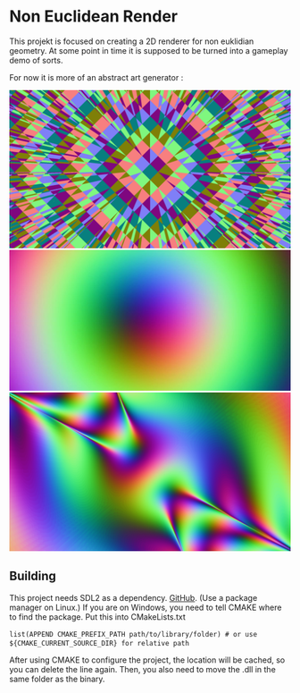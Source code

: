 # Non Euclidean Render

This projekt is focused on creating a 2D renderer for non euklidian geometry. At some point in time it is supposed to be turned into a gameplay demo of sorts.

For now it is more of an abstract art generator :

![not available](https://github.com/burg113/non-euclidean-render/blob/master/results/cube.png)
![not available](https://github.com/burg113/non-euclidean-render/blob/master/results/sphere.jpg)
![not available](https://github.com/burg113/non-euclidean-render/blob/master/results/donut_high_res.png)


## Building
This project needs SDL2 as a dependency. [GitHub](https://github.com/libsdl-org/SDL/releases/tag/release-2.26.5). (Use a package manager on Linux.)
If you are on Windows, you need to tell CMAKE where to find the package. Put this into CMakeLists.txt
```
list(APPEND CMAKE_PREFIX_PATH path/to/library/folder) # or use ${CMAKE_CURRENT_SOURCE_DIR} for relative path
```
After using CMAKE to configure the project, the location will be cached, so you can delete the line again.
Then, you also need to move the .dll in the same folder as the binary.